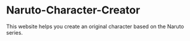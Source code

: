 # Naruto-Character-Creator

This website helps you create an original character based on the Naruto series.
